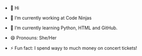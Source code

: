 - 👋 Hi
  
- 🔭 I’m currently working at Code Ninjas
- 🌱 I’m currently learning Python, HTML and GitHub.
- 😄 Pronouns: She/Her
- ⚡ Fun fact: I spend wayy to much money on concert tickets!

<!---
victoriaa-b/victoriaa-b is a ✨ special ✨ repository because its `README.md` (this file) appears on your GitHub profile.
You can click the Preview link to take a look at your changes.
--->
